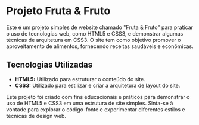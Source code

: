 # Projeto Fruta & Fruto

Este é um projeto simples de website chamado "Fruta & Fruto" para praticar o uso de tecnologias web, como HTML5 e CSS3, e demonstrar algumas técnicas de arquitetura em CSS3. O site tem como objetivo promover o aproveitamento de alimentos, fornecendo receitas saudáveis e econômicas.

## Tecnologias Utilizadas

- **HTML5:** Utilizado para estruturar o conteúdo do site.
- **CSS3:** Utilizado para estilizar e criar a arquitetura de layout do site.

Este projeto foi criado com fins educacionais e práticos para demonstrar o uso de HTML5 e CSS3 em uma estrutura de site simples. Sinta-se à vontade para explorar o código-fonte e experimentar diferentes estilos e técnicas de design web.
